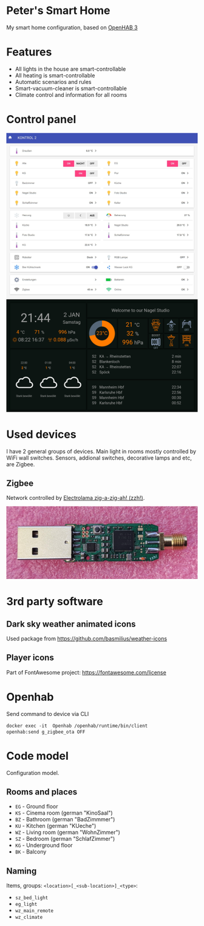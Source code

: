 # Peter's Smart Home
My smart home configuration, based on [OpenHAB 3](https://www.openhab.org/)

# Features

* All lights in the house are smart-controllable
* All heating is smart-controllable
* Automatic scenarios and rules
* Smart-vacuum-cleaner is smart-controllable
* Climate control and information for all rooms

# Control panel

![Panel screenshot 1](docs/screenshot-panel1.jpg)
![Panel screenshot 2](docs/screenshot-panel2.png)

# Used devices

I have 2 general groups of devices. Main light in rooms mostly controlled by WiFi wall switches. Sensors, addional switches, decorative lamps and etc, are Zigbee.

## Zigbee

Network controlled by [Electrolama zig-a-zig-ah! (zzh!)](https://www.zigbee2mqtt.io/information/supported_adapters.html).

![Electrolama zig-a-zig-ah! (zzh!)](docs/zzh-pcba-green.jpg)

# 3rd party software

## Dark sky weather animated icons

Used package from https://github.com/basmilius/weather-icons

## Player icons

Part of FontAwesome project: https://fontawesome.com/license

# Openhab

Send command to device via CLI
```
docker exec -it  Openhab /openhab/runtime/bin/client
openhab:send g_zigbee_ota OFF
```

# Code model

Configuration model.

## Rooms and places

* ``EG`` - Ground floor
* ``KS`` - Cinema room (german "KinoSaal")
* ``BZ`` - Bathroom (german "BadZimmmer")
* ``KU`` - Kitchen (german "KUeche")
* ``WZ`` - Living room (german "WohnZimmer")
* ``SZ`` - Bedroom (german "SchlafZimmer")
* ``KG`` - Underground floor
* ``BK`` - Balcony

## Naming

Items, groups: ``<location>[_<sub-location>]_<type>``:

* ``sz_bed_light``
* ``eg_light``
* ``wz_main_remote``
* ``wz_climate``
